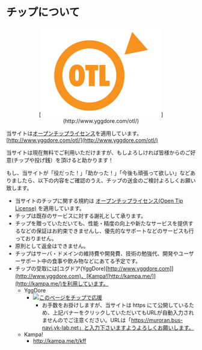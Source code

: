 # チップについて
<div align='center'>
  [<img src='/static/img/otl-logo.png' alt='Open Tip License' style='min-width: 320px;max-width: 30%;margin: 0 auto;'/>](http://www.yggdore.com/otl/)
</div>

当サイトは[オープンチップライセンス](http://www.yggdore.com/otl/)を適用しています。
[http://www.yggdore.com/otl/](http://www.yggdore.com/otl/)

当サイトは現在無料でご利用いただけますが、もしよろしければ皆様からのご好意(チップや投げ銭）を頂けると助かります！

もし、当サイトが「役だった！」「助かった！」「今後も頑張って欲しい」などありましたら、以下の内容をご確認のうえ、チップの送金のご検討よろしくお願い致します。

* 当サイトのチップに関する規約は [オープンチップライセンス(Open Tip License)](http://www.yggdore.com/otl/) を適用しています。
* チップは既存のサービスに対する謝礼として承ります。
* チップを贈っていただいても、性能・精度の向上や新たなサービスを提供するなどの保証はお約束できませんし、優先的なサポートなどのサービスも行っておりません。
* 原則として返金はできません。
* チップはサーバ・ドメインの維持費や開発費、技術の勉強代、開発やユーザーサポート中の食事や飲み物などにあてる予定です。
* チップの受取には[ユグドア(YggDore)[http://www.yggdore.com]](http://www.yggdore.com)、[Kampa![http://kampa.me/]](http://kampa.me/)を利用しています。
    * YggDore
        * <a href="http://www.yggdore.com/t4u/"><img src="http://www.yggdore.com/t4ubtn/s468x60.jpg" alt="このページをチップで応援" style='max-width: 468px; max-height: 60px; width:100%'/></a>
            * お手数をお掛けしますが、当サイトは https にて公開しているため、上記バナーをクリックしていただいてもURLが自動入力されませんのでご注意ください。URLは「https://muroran.bus-navi.yk-lab.net」と入力下さいますようよろしくお願いします。
    * Kampa!
        * <http://kampa.me/t/kff>
